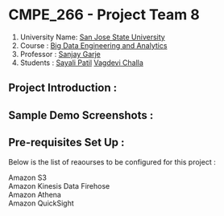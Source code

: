 # CMPE_266 - Project Team 8

1. University Name: [San Jose State University](http://www.sjsu.edu/)
2. Course         : [Big Data Engineering and Analytics](http://info.sjsu.edu/web-dbgen/catalog/courses/CMPE266.html)
3. Professor      : [Sanjay Garje](https://www.linkedin.com/in/sanjaygarje/)
4. Students       : [Sayali Patil](https://www.linkedin.com/in/sayali-patil-7b041078/)
                    [Vagdevi Challa](https://github.com/vagdevichalla)

## Project Introduction :

## Sample Demo Screenshots : 

## Pre-requisites Set Up :

Below is the list of reaourses to be configured  for this project :

  Amazon S3 <br/>
  Amazon Kinesis Data Firehose <br/>
  Amazon Athena <br/>
  Amazon QuickSight <br/>


